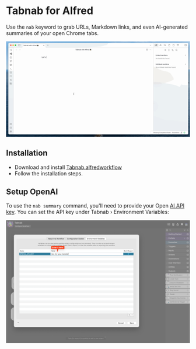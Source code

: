 # Tabnab for Alfred

Use the `nab` keyword to grab URLs, Markdown links, and even AI-generated summaries of your open Chrome tabs.

![Demo Usage of Tabnab](https://github.com/evannagle/alfred-tabnab/blob/master/docs/Tabnab%20-%20Markdown%20Link.gif?raw=true)

## Installation

- Download and install [Tabnab.alfredworkflow](https://github.com/evannagle/alfred-tabnab/blob/master/Tabnab.alfredworkflow)
- Follow the installation steps.

## Setup OpenAI

To use the `nab summary` command, you'll need to provide your Open [AI API key](https://platform.openai.com/docs/quickstart?context=python). You can set the API key under Tabnab › Environment Variables:

![docs/Enter OpenAI API Key.png](https://github.com/evannagle/alfred-tabnab/blob/master/docs/Enter%20OpenAI%20API%20Key.png?raw=true)
